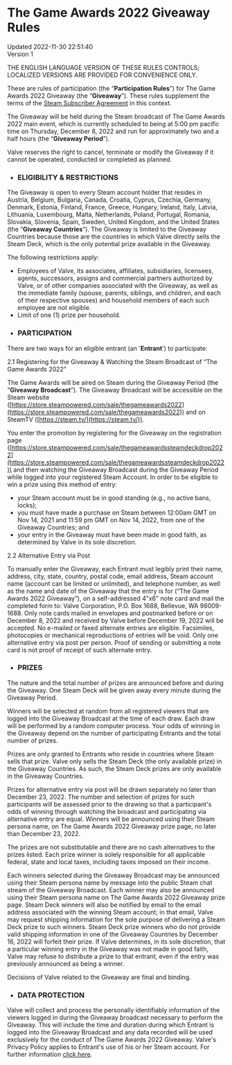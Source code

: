 # The Game Awards 2022 Giveaway Rules
Updated 2022-11-30 22:51:40  
Version 1  

THE ENGLISH LANGUAGE VERSION OF THESE RULES CONTROLS; LOCALIZED VERSIONS ARE PROVIDED FOR CONVENIENCE ONLY.  
  
These are rules of participation (the “**Participation Rules**”) for The Game Awards 2022 Giveaway (the “**Giveaway**”). These rules supplement the terms of the [Steam Subscriber Agreement](https://store.steampowered.com/subscriber_agreement/) in this context.  
  
The Giveaway will be held during the Steam broadcast of The Game Awards 2022 main event, which is currently scheduled to being at 5:00 pm pacific time on Thursday, December 8, 2022 and run for approximately two and a half hours (the “**Giveaway Period**”).  
  
Valve reserves the right to cancel, terminate or modify the Giveaway if it cannot be operated, conducted or completed as planned.  
  
* ### ELIGIBILITY & RESTRICTIONS
  
  
The Giveaway is open to every Steam account holder that resides in Austria, Belgium, Bulgaria, Canada, Croatia, Cyprus, Czechia, Germany, Denmark, Estonia, Finland, France, Greece, Hungary, Ireland, Italy, Latvia, Lithuania, Luxembourg, Malta, Netherlands, Poland, Portugal, Romania, Slovakia, Slovenia, Spain, Sweden, United Kingdom, and the United States (the “**Giveaway Countries**”).  The Giveaway is limited to the Giveaway Countries because those are the countries in which Valve directly sells the Steam Deck, which is the only potential prize available in the Giveaway.   
  
The following restrictions apply:  
  
* Employees of Valve, its associates, affiliates, subsidiaries, licensees, agents, successors, assigns and commercial partners authorized by Valve, or of other companies associated with the Giveaway, as well as the immediate family (spouse, parents, siblings, and children, and each of their respective spouses) and household members of each such employee are not eligible.
*  Limit of one (1) prize per household.
* ### PARTICIPATION
  
  
There are two ways for an eligible entrant (an '**Entrant**') to participate:  
  
2.1 Registering for the Giveaway & Watching the Steam Broadcast of “The Game Awards 2022”  
  
The Game Awards will be aired on Steam during the Giveaway Period (the “**Giveaway Broadcast**”).  The Giveaway Broadcast will be accessible on the Steam website ([https://store.steampowered.com/sale/thegameawards2022](https://store.steampowered.com/sale/thegameawards2022)) and on SteamTV ([https://steam.tv/](https://steam.tv/)).  
  
You enter the promotion by registering for the Giveaway on the registration page ([https://store.steampowered.com/sale/thegameawardssteamdeckdrop2022](https://store.steampowered.com/sale/thegameawardssteamdeckdrop2022)) and then watching the Giveaway Broadcast during the Giveaway Period while logged into your registered Steam Account.  In order to be eligible to win a prize using this method of entry:  
  
*  your Steam account must be in good standing (e.g., no active bans, locks);
*  you must have made a purchase on Steam between 12:00am GMT on Nov 14, 2021 and 11:59 pm GMT on Nov 14, 2022, from one of the Giveaway Countries; and
*  your entry in the Giveaway must have been made in good faith, as determined by Valve in its sole discretion.
  
  
2.2 Alternative Entry via Post  
  
To manually enter the Giveaway, each Entrant must legibly print their name, address, city, state, country, postal code, email address, Steam account name (account can be limited or unlimited), and telephone number, as well as the name and date of the Giveaway that the entry is for (“The Game Awards 2022 Giveaway”), on a self-addressed 4"x6" note card and mail the completed form to: Valve Corporation, P.O. Box 1688, Bellevue, WA 98009-1688. Only note cards mailed in envelopes and postmarked before or on December 8, 2022 and received by Valve before December 19, 2022 will be accepted. No e-mailed or faxed alternate entries are eligible. Facsimiles, photocopies or mechanical reproductions of entries will be void. Only one alternative entry via post per person. Proof of sending or submitting a note card is not proof of receipt of such alternate entry.
* ### PRIZES
  
  
The nature and the total number of prizes are announced before and during the Giveaway.  One Steam Deck will be given away every minute during the Giveaway Period.  
  
Winners will be selected at random from all registered viewers that are logged into the Giveaway Broadcast at the time of each draw. Each draw will be performed by a random computer process. Your odds of winning in the Giveaway depend on the number of participating Entrants and the total number of prizes.  
  
Prizes are only granted to Entrants who reside in countries where Steam sells that prize. Valve only sells the Steam Deck (the only available prize) in the Giveaway Countries.  As such, the Steam Deck prizes are only available in the Giveaway Countries.   
  
Prizes for alternative entry via post will be drawn separately no later than December 23, 2022. The number and selection of prizes for such participants will be assessed prior to the drawing so that a participant's odds of winning through watching the broadcast and participating via alternative entry are equal. Winners will be announced using their Steam persona name, on The Game Awards 2022 Giveaway prize page, no later than December 23, 2022.  
  
The prizes are not substitutable and there are no cash alternatives to the prizes listed.  Each prize winner is solely responsible for all applicable federal, state and local taxes, including taxes imposed on their income.  
  
Each winners selected during the Giveaway Broadcast may be announced using their Steam persona name by message into the public Steam chat stream of the Giveaway Broadcast.  Each winner may also be announced using their Steam persona name on The Game Awards 2022 Giveaway prize page.  Steam Deck winners will also be notified by email to the email address associated with the winning Steam account; in that email, Valve may request shipping information for the sole purpose of delivering a Steam Deck prize to such winners.  Steam Deck prize winners who do not provide valid shipping information in one of the Giveaway Countries by December 16, 2022 will forfeit their prize.  If Valve determines, in its sole discretion, that a particular winning entry in the Giveaway was not made in good faith, Valve may refuse to distribute a prize to that entrant, even if the entry was previously announced as being a winner.   
  
Decisions of Valve related to the Giveaway are final and binding.
* ### DATA PROTECTION
  
  
Valve will collect and process the personally identifiably information of the viewers logged in during the Giveaway broadcast necessary to perform the Giveaway. This will include the time and duration during which Entrant is logged into the Giveaway Broadcast and any data recorded will be used exclusively for the conduct of The Game Awards 2022 Giveaway. Valve's Privacy Policy applies to Entrant's use of his or her Steam account. For further information [click here](https://store.steampowered.com/privacy_agreement/).
